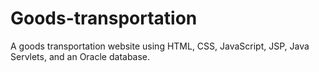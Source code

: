 # Goods-transportation
A goods transportation website using HTML, CSS, JavaScript, JSP, Java Servlets, and an Oracle database.
